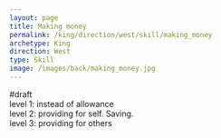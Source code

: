 ```yaml
---
layout: page
title: Making money
permalink: /king/direction/west/skill/making_money
archetype: King
direction: West
type: Skill
image: /images/back/making_money.jpg
---
```

#draft   
level 1: instead of allowance   
level 2: providing for self. Saving.  
level 3: providing for others 

